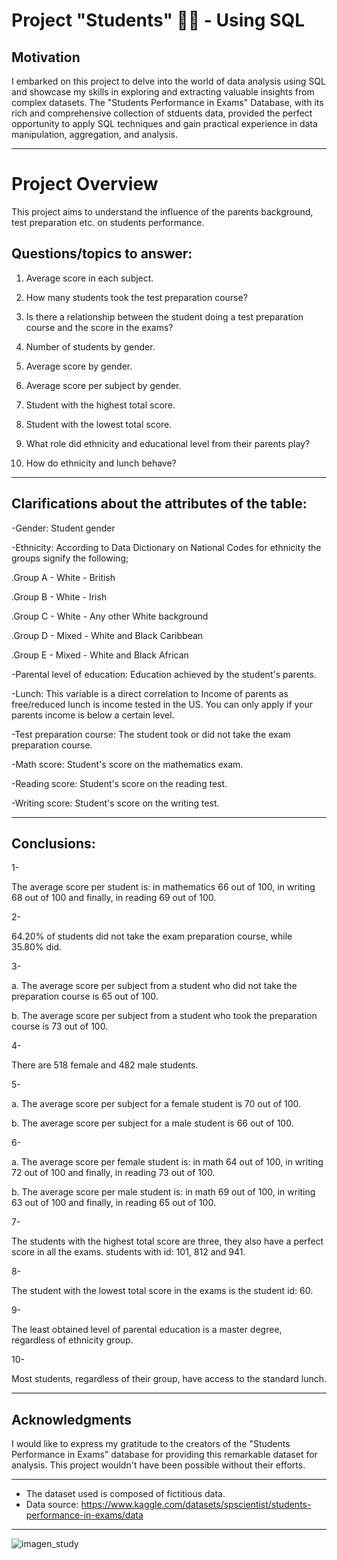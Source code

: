 # Project "Students" 👨‍🎓 - Using SQL

## Motivation

I embarked on this project to delve into the world of data analysis using SQL and showcase my skills in exploring and extracting valuable insights from complex datasets. The "Students Performance in Exams" Database, with its rich and comprehensive collection of stduents data, provided the perfect opportunity to apply SQL techniques and gain practical experience in data manipulation, aggregation, and analysis.

--------------------------------------------------------------------------------------------------

# Project Overview

This project aims to understand the influence of the parents background, test preparation etc. on students performance.


## Questions/topics to answer:

1.	Average score in each subject. 

2.	How many students took the test preparation course? 

3.	Is there a relationship between the student doing a test preparation course and the score in the exams?

4.	Number of students by gender.

5.	Average score by gender.

6.	Average score per subject by gender. 

7.	Student with the highest total score.

8.	Student with the lowest total score.

9.	What role did ethnicity and educational level from their parents play?

10.	How do ethnicity and lunch behave?

--------------------------------------------------------------------------------------------------

## Clarifications about the attributes of the table:

-Gender: Student gender

-Ethnicity: According to Data Dictionary on National Codes for ethnicity the groups signify the following;

.Group A - White - British

.Group B - White - Irish

.Group C - White - Any other White background

.Group D - Mixed - White and Black Caribbean

.Group E - Mixed - White and Black African

-Parental level of education: Education achieved by the student's parents.

-Lunch: This variable is a direct correlation to Income of parents as free/reduced lunch is income tested in the US. You can only apply if your parents income is below a certain level.

-Test preparation course: The student took or did not take the exam preparation course.

-Math score: Student's score on the mathematics exam.

-Reading score: Student's score on the reading test.

-Writing score: Student's score on the writing test.

--------------------------------------------------------------------------------------------------

## Conclusions:

1-	

The average score per student is: in mathematics 66 out of 100, in writing 68 out of 100 and finally, in reading 69 out of 100.

2-	

64.20% of students did not take the exam preparation course, while 35.80% did.

3-	

a.	The average score per subject from a student who did not take the preparation course is 65 out of 100.

b.	The average score per subject from a student who took the preparation course is 73 out of 100.

4-	

There are 518 female and 482 male students.

5-	

a.	The average score per subject for a female student is 70 out of 100.

b.	The average score per subject for a male student is 66 out of 100.

6-	

a.	The average score per female student is: in math 64 out of 100, in writing 72 out of 100 and finally, in reading 73 out of 100.

b.	The average score per male student is: in math 69 out of 100, in writing 63 out of 100 and finally, in reading 65 out of 100.

7-	

The students with the highest total score are three, they also have a perfect score in all the exams. students with id: 101, 812 and 941.

8-	

The student with the lowest total score in the exams is the student id: 60.

9-	

The least obtained level of parental education is a master degree, regardless of ethnicity group.

10-	

Most students, regardless of their group, have access to the standard lunch.

--------------------------------------------------------------------------------------------------

## Acknowledgments

I would like to express my gratitude to the creators of the "Students Performance in Exams" database for providing this remarkable dataset for analysis. This project wouldn't have been possible without their efforts.

--------------------------------------------------------------------------------------------------

* The dataset used is composed of fictitious data.
* Data source: https://www.kaggle.com/datasets/spscientist/students-performance-in-exams/data 

--------------------------------------------------------------------------------------------------

![imagen_study](https://github.com/ignacio-caprara/Project_performance_students/assets/169360596/4edff078-8686-4876-b883-8a9fe29f374f)
